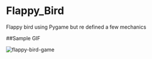 # Flappy_Bird
Flappy bird using Pygame but re defined a few mechanics 

##Sample GIF


![flappy-bird-game](https://github.com/Chiragbachani1608/Flappy_Chirag/assets/107796393/2e6926a7-2c02-4ac2-b319-06dde10f2706)
